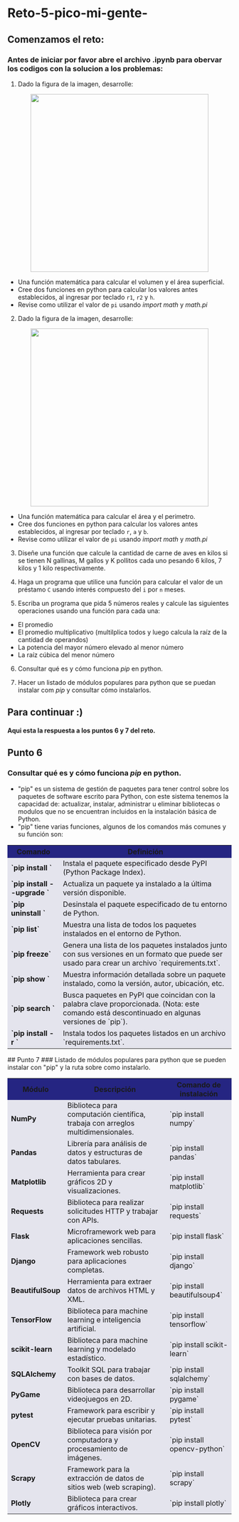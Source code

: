 # Reto-5-pico-mi-gente-

## Comenzamos el reto:
### Antes de iniciar por favor abre el archivo .ipynb para obervar los codigos con la solucion a los problemas:
1. Dado la figura de la imagen, desarrolle:

<div align='center'>
<figure> <img src="https://i.postimg.cc/FRvCmpxx/image.png" alt="" width="400" height="auto"/></br>
<figcaption><b></b></figcaption></figure>
</div>

+ Una función matemática para calcular el volumen y el área superficial.
+ Cree dos funciones en python para calcular los valores antes establecidos, al ingresar por teclado `r1`, `r2` y `h`.
+ Revise como utilizar el valor de `pi` usando *import math* y *math.pi*

2. Dado la figura de la imagen, desarrolle:

<div align='center'>
<figure> <img src="https://i.postimg.cc/1t4MrzsL/image.png" alt="" width="400" height="auto"/></br>
<figcaption><b></b></figcaption></figure>
</div>

+ Una función matemática para calcular el área y el perimetro.
+ Cree dos funciones en python para calcular los valores antes establecidos, al ingresar por teclado `r`, `a` y `b`.
+ Revise como utilizar el valor de `pi` usando *import math* y *math.pi*

3. Diseñe una función que calcule la cantidad de carne de aves en kilos si se tienen N gallinas, M gallos y K pollitos cada uno pesando 6 kilos, 7 kilos y 1 kilo respectivamente.

4. Haga un programa que utilice una función para calcular el valor de un préstamo `C` usando interés compuesto del `i` por `n` meses.

5. Escriba un programa que pida 5 números reales y calcule las siguientes operaciones usando una función para cada una:
  + El promedio
  + El promedio multiplicativo (multilplica todos y luego calcula la raíz de la cantidad de operandos)
  + La potencia del mayor número elevado al menor número
  + La raíz cúbica del menor número

6. Consultar qué es y cómo funciona *pip* en python.

7. Hacer un listado de módulos populares para python que se puedan instalar com *pip* y consultar cómo instalarlos.
## Para continuar :)
#### Aqui esta la respuesta a los puntos 6 y 7 del reto.
## Punto 6
### Consultar qué es y cómo funciona *pip* en python.
- "pip" es un sistema de gestión de paquetes para tener control sobre los paquetes de software escrito para Python, con este sistema tenemos la capacidad de: actualizar, instalar, administrar u eliminar bibliotecas o modulos que no se encuentran incluidos en la instalación básica de Python.
- "pip" tiene varias funciones, algunos de los comandos más comunes y su función son:

<table cellspacing="1" bgcolor="">
	<tr bgcolor="#252582">
		<th><b>Comando</b></th>
		<th><b>Definición</b></th>
	</tr>
	<tr bgcolor="#e4e4ed">
		<td style="color:#141414"><b>`pip install <paquete>`</b></td>
		<td style="color:#141414">Instala el paquete especificado desde PyPI (Python Package Index).</td>
	</tr>
	<tr bgcolor="#e4e4ed">
		<td style="color:#141414"><b>`pip install --upgrade <paquete>`</b></td>
		<td style="color:#141414">Actualiza un paquete ya instalado a la última versión disponible.</td>
	</tr>
	<tr bgcolor="#e4e4ed">
		<td style="color:#141414"><b>`pip uninstall <paquete>`</b></td>
		<td style="color:#141414">Desinstala el paquete especificado de tu entorno de Python.</td>
	</tr>
	<tr bgcolor="#e4e4ed">
		<td style="color:#141414"><b>`pip list`</b></td>
		<td style="color:#141414">Muestra una lista de todos los paquetes instalados en el entorno de Python.</td>
	</tr>
	<tr bgcolor="#e4e4ed">
		<td style="color:#141414"><b>`pip freeze`</b></td>
		<td style="color:#141414">Genera una lista de los paquetes instalados junto con sus versiones en un formato que puede ser usado para crear un archivo `requirements.txt`.</td>
	</tr>
	<tr bgcolor="#e4e4ed">
		<td style="color:#141414"><b>`pip show <paquete>`</b></td>
		<td style="color:#141414">Muestra información detallada sobre un paquete instalado, como la versión, autor, ubicación, etc.</td>
	</tr>
	<tr bgcolor="#e4e4ed">
		<td style="color:#141414"><b>`pip search <palabra_clave>`</b></td>
		<td style="color:#141414">Busca paquetes en PyPI que coincidan con la palabra clave proporcionada. (Nota: este comando está descontinuado en algunas versiones de `pip`).</td>
	</tr>
	<tr bgcolor="#e4e4ed">
		<td style="color:#141414"><b>`pip install -r <archivo_requirements>`</b></td>
		<td style="color:#141414">Instala todos los paquetes listados en un archivo `requirements.txt`.</td>
	</tr>
</table>
## Punto 7
### Listado de módulos populares para python que se pueden instalar con "pip" y la ruta sobre como instalarlo.

<table cellspacing="1" bgcolor="">
	<tr bgcolor="#252582">
		<th><b>Módulo</b></th>
		<th><b>Descripción</b></th>
		<th><b>Comando de instalación</b></th>
	</tr>
	<tr bgcolor="#e4e4ed">
		<td style="color:#141414"><b>NumPy</b></td>
		<td style="color:#141414">Biblioteca para computación científica, trabaja con arreglos multidimensionales.</td>
		<td style="color:#141414">`pip install numpy`</td>
	</tr>
	<tr bgcolor="#e4e4ed">
		<td style="color:#141414"><b>Pandas</b></td>
		<td style="color:#141414">Librería para análisis de datos y estructuras de datos tabulares.</td>
		<td style="color:#141414">`pip install pandas`</td>
	</tr>
	<tr bgcolor="#e4e4ed">
		<td style="color:#141414"><b>Matplotlib</b></td>
		<td style="color:#141414">Herramienta para crear gráficos 2D y visualizaciones.</td>
		<td style="color:#141414">`pip install matplotlib`</td>
	</tr>
	<tr bgcolor="#e4e4ed">
		<td style="color:#141414"><b>Requests</b></td>
		<td style="color:#141414">Biblioteca para realizar solicitudes HTTP y trabajar con APIs.</td>
		<td style="color:#141414">`pip install requests`</td>
	</tr>
	<tr bgcolor="#e4e4ed">
		<td style="color:#141414"><b>Flask</b></td>
		<td style="color:#141414">Microframework web para aplicaciones sencillas.</td>
		<td style="color:#141414">`pip install flask`</td>
	</tr>
	<tr bgcolor="#e4e4ed">
		<td style="color:#141414"><b>Django</b></td>
		<td style="color:#141414">Framework web robusto para aplicaciones completas.</td>
		<td style="color:#141414">`pip install django`</td>
	</tr>
	<tr bgcolor="#e4e4ed">
		<td style="color:#141414"><b>BeautifulSoup</b></td>
		<td style="color:#141414">Herramienta para extraer datos de archivos HTML y XML.</td>
		<td style="color:#141414">`pip install beautifulsoup4`</td>
	</tr>
	<tr bgcolor="#e4e4ed">
		<td style="color:#141414"><b>TensorFlow</b></td>
		<td style="color:#141414">Biblioteca para machine learning e inteligencia artificial.</td>
		<td style="color:#141414">`pip install tensorflow`</td>
	</tr>
	<tr bgcolor="#e4e4ed">
		<td style="color:#141414"><b>scikit-learn</b></td>
		<td style="color:#141414">Biblioteca para machine learning y modelado estadístico.</td>
		<td style="color:#141414">`pip install scikit-learn`</td>
	</tr>
	<tr bgcolor="#e4e4ed">
		<td style="color:#141414"><b>SQLAlchemy</b></td>
		<td style="color:#141414">Toolkit SQL para trabajar con bases de datos.</td>
		<td style="color:#141414">`pip install sqlalchemy`</td>
	</tr>
	<tr bgcolor="#e4e4ed">
		<td style="color:#141414"><b>PyGame</b></td>
		<td style="color:#141414">Biblioteca para desarrollar videojuegos en 2D.</td>
		<td style="color:#141414">`pip install pygame`</td>
	</tr>
	<tr bgcolor="#e4e4ed">
		<td style="color:#141414"><b>pytest</b></td>
		<td style="color:#141414">Framework para escribir y ejecutar pruebas unitarias.</td>
		<td style="color:#141414">`pip install pytest`</td>
	</tr>
	<tr bgcolor="#e4e4ed">
		<td style="color:#141414"><b>OpenCV</b></td>
		<td style="color:#141414">Biblioteca para visión por computadora y procesamiento de imágenes.</td>
		<td style="color:#141414">`pip install opencv-python`</td>
	</tr>
	<tr bgcolor="#e4e4ed">
		<td style="color:#141414"><b>Scrapy</b></td>
		<td style="color:#141414">Framework para la extracción de datos de sitios web (web scraping).</td>
		<td style="color:#141414">`pip install scrapy`</td>
	</tr>
	<tr bgcolor="#e4e4ed">
		<td style="color:#141414"><b>Plotly</b></td>
		<td style="color:#141414">Biblioteca para crear gráficos interactivos.</td>
		<td style="color:#141414">`pip install plotly`</td>
	</tr>
</table>
